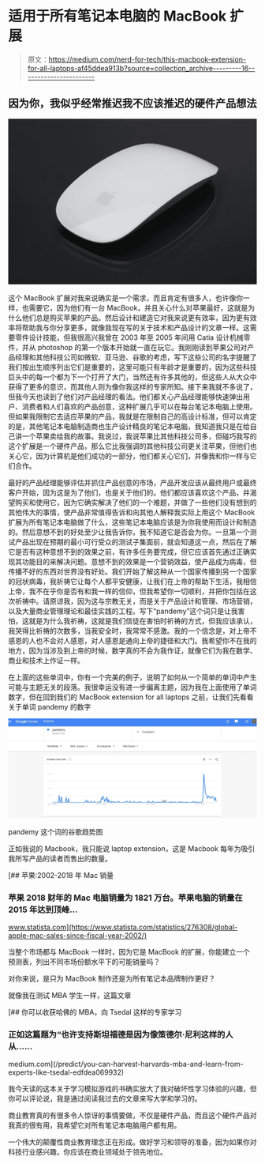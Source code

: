 # 适用于所有笔记本电脑的 MacBook 扩展

> 原文：<https://medium.com/nerd-for-tech/this-macbook-extension-for-all-laptops-af45ddea913b?source=collection_archive---------16----------------------->

## 因为你，我似乎经常推迟我不应该推迟的硬件产品想法

![](img/9832bbd3b7be8e2828fea4bb6d582aa3.png)

这个 MacBook 扩展对我来说确实是一个需求，而且肯定有很多人，也许像你一样，也需要它，因为他们有一台 MacBook，并且关心什么对苹果最好，这就是为什么他们总是购买苹果的产品。然后设计和建造它对我来说更有效率，因为更有效率将帮助我与你分享更多，就像我现在写的关于技术和产品设计的文章一样。这需要零件设计技能，但我很高兴我曾在 2003 年至 2005 年间用 Catia 设计机械零件，并从 photoshop 的第一个版本开始就一直在玩它。我刚刚读到苹果公司对产品经理和其他科技公司如微软、亚马逊、谷歌的考虑，写下这些公司的名字提醒了我们按出生顺序列出它们是重要的，这里可能只有年龄才是重要的，因为这些科技巨头中的每一个都为下一个打开了大门，当然还有许多其他的，但这些人从大众中获得了更多的意识，而其他人则为像你我这样的专家所知。接下来我就不多说了，但我今天也读到了他们对产品经理的看法。他们都关心产品经理能够快速弹出用户、消费者和人们喜欢的产品创意，这种扩展几乎可以在每台笔记本电脑上使用。但如果我限制它去适应苹果的产品，我就是在限制自己的高设计标准，但可以肯定的是，其他笔记本电脑制造商也生产设计精良的笔记本电脑，我知道我只是在给自己讲一个苹果卖给我的故事。我说过，我说苹果比其他科技公司多，但碰巧我写的这个扩展是一个硬件产品，那么它比我强调的其他科技公司更关注苹果，但他们也关心它，因为计算机是他们成功的一部分，他们都关心它们，并像我和你一样与它们合作。

最好的产品经理能够评估并抓住产品创意的市场，产品开发应该从最终用户或最终客户开始，因为这是为了他们，也是关于他们的。他们都应该喜欢这个产品，并渴望购买和使用它，因为它确实解决了他们的一个难题，并做了一些他们没有想到的其他伟大的事情，使产品非常值得告诉和向其他人解释我实际上用这个 MacBook 扩展为所有笔记本电脑做了什么，这些笔记本电脑应该是为你我使用而设计和制造的。然后意想不到的好处至少让我告诉你，我不知道它是否会为你。一旦第一个测试产品出现在预期的最小可行受众的测试子集面前，就会知道这一点，然后在了解它是否有这种意想不到的效果之前，有许多任务要完成，但它应该首先通过正确实现其功能目的来解决问题。意想不到的效果是一个营销效益，使产品成为病毒，但传播不好的东西对世界没有好处。我们开始了解这种从一个国家传播到另一个国家的冠状病毒，我祈祷它让每个人都平安健康，让我们在上帝的帮助下生活，我相信上帝，我不在乎你是否有和我一样的信仰，但我希望你一切顺利，并把你包括在这次祈祷中。请原谅我，因为这与宗教无关，而是关于产品设计和管理、市场营销，以及大量商业管理理论和最佳实践的工程。写下“pandemy”这个词只是让我害怕，这就是为什么我祈祷，这就是我们信徒在害怕时祈祷的方式，但我应该承认，我哭得比祈祷的次数多，当我安全时，我常常不感激。我的一个信念是，对上帝不感恩的人也不会对人感恩，对人感恩是通向上帝的捷径和大门。我希望你不在我的地方，因为当涉及到上帝的时候，数字真的不会为我作证，就像它们为我在数学、商业和技术上作证一样。

在上面的这些单词中，你有一个完美的例子，说明了如何从一个简单的单词中产生可能与主题无关的段落。我很幸运没有进一步偏离主题，因为我在上面使用了单词数字，但在回到我们的 MacBook extension for all laptops 之前，让我们先看看关于单词 pandemy 的数字

![](img/0bd0737698ccce1548962d2a40b44e52.png)

pandemy 这个词的谷歌趋势图

正如我说的 Macbook，我只能说 laptop extension，这是 Macbook 每年为吸引我所写产品的读者而售出的数量。

[](https://www.statista.com/statistics/276308/global-apple-mac-sales-since-fiscal-year-2002/) [## 苹果:2002-2018 年 Mac 销量

### 苹果 2018 财年的 Mac 电脑销量为 1821 万台。苹果电脑的销量在 2015 年达到顶峰…

www.statista.com](https://www.statista.com/statistics/276308/global-apple-mac-sales-since-fiscal-year-2002/) 

当整个市场都与 MacBook 一样时，因为它是 MacBook 的扩展，你能建立一个预测表，列出不同市场份额水平下的可能销量吗？

对你来说，是只为 MacBook 制作还是为所有笔记本品牌制作更好？

就像我在测试 MBA 学生一样，这篇文章

[](/predict/you-can-harvest-harvards-mba-and-learn-from-experts-like-tsedal-edfdea069932) [## 你可以收获哈佛的 MBA，向 Tsedal 这样的专家学习

### 正如这篇题为“也许支持斯坦福德是因为像策德尔·尼利这样的人从……

medium.com](/predict/you-can-harvest-harvards-mba-and-learn-from-experts-like-tsedal-edfdea069932) 

我今天读的这本关于学习模拟游戏的书确实放大了我对破坏性学习体验的兴趣，但你可以评论说，我是通过阅读我过去的文章来写大学和学习的。

商业教育真的有很多令人惊讶的事情要做，不仅是硬件产品，而且这个硬件产品对我真的很有用，我希望它对所有笔记本电脑用户都有用。

一个伟大的颠覆性商业教育理念正在形成。做好学习和领导的准备，因为如果你对科技行业感兴趣，你应该在商业领域处于领先地位。